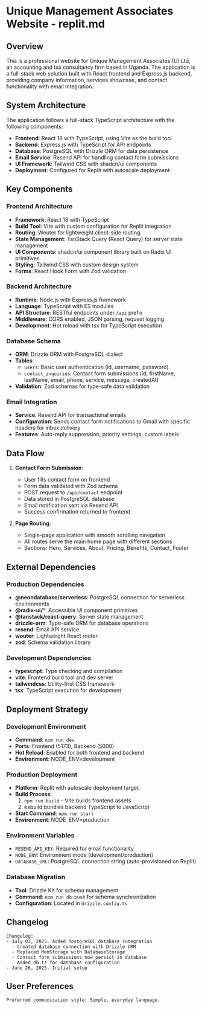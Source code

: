 # Unique Management Associates Website - replit.md

## Overview

This is a professional website for Unique Management Associates (U) Ltd, an accounting and tax consultancy firm based in Uganda. The application is a full-stack web solution built with React frontend and Express.js backend, providing company information, services showcase, and contact functionality with email integration.

## System Architecture

The application follows a full-stack TypeScript architecture with the following components:

- **Frontend**: React 18 with TypeScript, using Vite as the build tool
- **Backend**: Express.js with TypeScript for API endpoints
- **Database**: PostgreSQL with Drizzle ORM for data persistence
- **Email Service**: Resend API for handling contact form submissions
- **UI Framework**: Tailwind CSS with shadcn/ui components
- **Deployment**: Configured for Replit with autoscale deployment

## Key Components

### Frontend Architecture
- **Framework**: React 18 with TypeScript
- **Build Tool**: Vite with custom configuration for Replit integration
- **Routing**: Wouter for lightweight client-side routing
- **State Management**: TanStack Query (React Query) for server state management
- **UI Components**: shadcn/ui component library built on Radix UI primitives
- **Styling**: Tailwind CSS with custom design system
- **Forms**: React Hook Form with Zod validation

### Backend Architecture
- **Runtime**: Node.js with Express.js framework
- **Language**: TypeScript with ES modules
- **API Structure**: RESTful endpoints under `/api` prefix
- **Middleware**: CORS enabled, JSON parsing, request logging
- **Development**: Hot reload with tsx for TypeScript execution

### Database Schema
- **ORM**: Drizzle ORM with PostgreSQL dialect
- **Tables**:
  - `users`: Basic user authentication (id, username, password)
  - `contact_inquiries`: Contact form submissions (id, firstName, lastName, email, phone, service, message, createdAt)
- **Validation**: Zod schemas for type-safe data validation

### Email Integration
- **Service**: Resend API for transactional emails
- **Configuration**: Sends contact form notifications to Gmail with specific headers for inbox delivery
- **Features**: Auto-reply suppression, priority settings, custom labels

## Data Flow

1. **Contact Form Submission**:
   - User fills contact form on frontend
   - Form data validated with Zod schema
   - POST request to `/api/contact` endpoint
   - Data stored in PostgreSQL database
   - Email notification sent via Resend API
   - Success confirmation returned to frontend

2. **Page Routing**:
   - Single-page application with smooth scrolling navigation
   - All routes serve the main home page with different sections
   - Sections: Hero, Services, About, Pricing, Benefits, Contact, Footer

## External Dependencies

### Production Dependencies
- **@neondatabase/serverless**: PostgreSQL connection for serverless environments
- **@radix-ui/***: Accessible UI component primitives
- **@tanstack/react-query**: Server state management
- **drizzle-orm**: Type-safe ORM for database operations
- **resend**: Email API service
- **wouter**: Lightweight React router
- **zod**: Schema validation library

### Development Dependencies
- **typescript**: Type checking and compilation
- **vite**: Frontend build tool and dev server
- **tailwindcss**: Utility-first CSS framework
- **tsx**: TypeScript execution for development

## Deployment Strategy

### Development Environment
- **Command**: `npm run dev`
- **Ports**: Frontend (5173), Backend (5000)
- **Hot Reload**: Enabled for both frontend and backend
- **Environment**: NODE_ENV=development

### Production Deployment
- **Platform**: Replit with autoscale deployment target
- **Build Process**: 
  1. `npm run build` - Vite builds frontend assets
  2. esbuild bundles backend TypeScript to JavaScript
- **Start Command**: `npm run start`
- **Environment**: NODE_ENV=production

### Environment Variables
- `RESEND_API_KEY`: Required for email functionality
- `NODE_ENV`: Environment mode (development/production)
- `DATABASE_URL`: PostgreSQL connection string (auto-provisioned on Replit)

### Database Migration
- **Tool**: Drizzle Kit for schema management
- **Command**: `npm run db:push` for schema synchronization
- **Configuration**: Located in `drizzle.config.ts`

## Changelog

```
Changelog:
- July 03, 2025. Added PostgreSQL database integration
  - Created database connection with Drizzle ORM
  - Replaced MemStorage with DatabaseStorage
  - Contact form submissions now persist in database
  - Added db.ts for database configuration
- June 26, 2025. Initial setup
```

## User Preferences

```
Preferred communication style: Simple, everyday language.
```